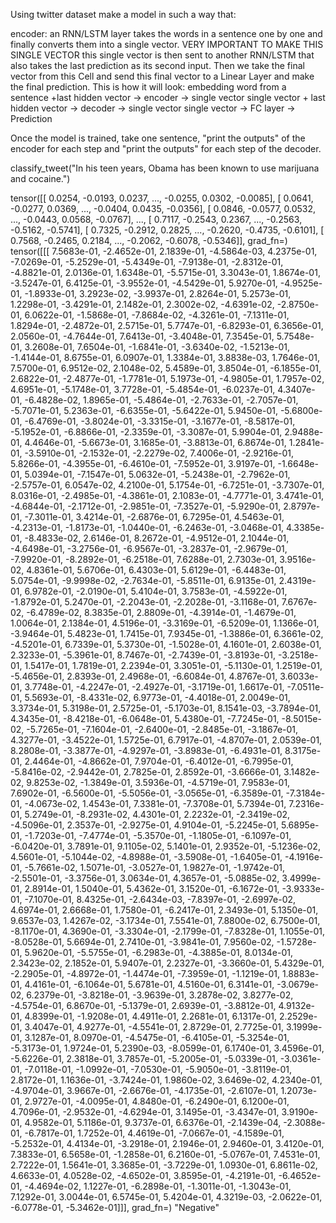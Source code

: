 Using twitter dataset make a model in such a way that:

encoder: an RNN/LSTM layer takes the words in a sentence one by one and finally converts them into a single vector. VERY IMPORTANT TO MAKE THIS SINGLE VECTOR
this single vector is then sent to another RNN/LSTM that also takes the last prediction as its second input. Then we take the final vector from this Cell
and send this final vector to a Linear Layer and make the final prediction. 
This is how it will look:
embedding
word from a sentence +last hidden vector -> encoder -> single vector
single vector + last hidden vector -> decoder -> single vector
single vector -> FC layer -> Prediction


Once the model is trained, take one sentence, "print the outputs" of the encoder for each step and "print the outputs" for each step of the decoder. 

classify_tweet("In his teen years, Obama has been known to use marijuana and cocaine.")

tensor([[ 0.0254, -0.0193,  0.0237,  ..., -0.0255,  0.0302, -0.0085],
        [ 0.0641, -0.0277,  0.0369,  ..., -0.0404,  0.0435, -0.0356],
        [ 0.0846, -0.0577,  0.0532,  ..., -0.0443,  0.0568, -0.0767],
        ...,
        [ 0.7117, -0.2543,  0.2367,  ..., -0.2563, -0.5162, -0.5741],
        [ 0.7325, -0.2912,  0.2825,  ..., -0.2620, -0.4735, -0.6101],
        [ 0.7568, -0.2465,  0.2184,  ..., -0.2062, -0.6078, -0.5346]],
       grad_fn=<CatBackward>)
tensor([[[ 7.5683e-01, -2.4652e-01,  2.1839e-01, -4.5864e-03,  4.2375e-01,
          -7.0269e-01, -5.2529e-01, -5.4349e-01, -7.9138e-01, -2.8312e-01,
          -4.8821e-01,  2.0136e-01,  1.6348e-01, -5.5715e-01,  3.3043e-01,
           1.8674e-01, -3.5247e-01,  6.4125e-01, -3.9552e-01, -4.5429e-01,
           5.9270e-01, -4.9525e-01, -1.8933e-01,  3.2923e-02, -3.9937e-01,
           2.8264e-01,  5.2573e-01,  1.2298e-01, -3.4291e-01,  2.1482e-01,
           2.3002e-02, -4.6391e-02, -2.8750e-01,  6.0622e-01, -1.5868e-01,
          -7.8684e-02, -4.3261e-01, -7.1311e-01,  1.8294e-01, -2.4872e-01,
           2.5715e-01,  5.7747e-01, -6.8293e-01,  6.3656e-01,  2.0560e-01,
          -4.7644e-01,  7.6413e-01, -3.4048e-01,  7.3545e-01,  5.7548e-01,
           3.2608e-01,  7.6504e-01, -1.6841e-01, -3.6340e-02, -1.5213e-01,
          -1.4144e-01,  8.6755e-01,  6.0907e-01,  1.3384e-01,  3.8838e-03,
           1.7646e-01,  7.5700e-01,  6.9512e-02,  2.1048e-02,  5.4589e-01,
           3.8504e-01, -6.1855e-01,  2.6822e-01, -2.4877e-01, -1.7781e-01,
           5.1973e-01, -4.9805e-01,  1.7957e-02,  4.6951e-01, -5.1748e-01,
           3.7728e-01, -5.4854e-01, -6.0237e-01,  4.3407e-01, -6.4828e-02,
           1.8965e-01, -5.4864e-01, -2.7633e-01, -2.7057e-01, -5.7071e-01,
           5.2363e-01, -6.6355e-01, -5.6422e-01,  5.9450e-01, -5.6800e-01,
          -6.4769e-01, -3.8024e-01, -3.3315e-01, -3.1677e-01, -8.5817e-01,
          -5.1952e-01, -6.8866e-01, -2.3359e-01, -3.3087e-01,  5.9904e-01,
           2.9488e-01,  4.4646e-01, -5.6673e-01,  3.1685e-01, -3.8813e-01,
           6.8674e-01,  1.2841e-01, -3.5910e-01, -2.1532e-01, -2.2279e-02,
           7.4006e-01, -2.9216e-01,  5.8266e-01, -4.3955e-01, -6.4610e-01,
          -7.5952e-01,  3.9197e-01, -1.6648e-01,  5.0394e-01, -7.1547e-01,
           5.0632e-01, -5.2438e-01, -2.7962e-01, -2.5757e-01,  6.0547e-02,
           4.2100e-01,  5.1754e-01, -6.7251e-01, -3.7307e-01,  8.0316e-01,
          -2.4985e-01, -4.3861e-01,  2.1083e-01, -4.7771e-01,  3.4741e-01,
          -4.6844e-01, -2.1712e-01, -2.9851e-01, -7.3527e-01, -5.9290e-01,
           2.8797e-01, -7.3011e-01,  3.4214e-01, -2.6876e-01,  6.7295e-01,
           4.5463e-01, -4.2313e-01, -1.8173e-01, -1.0440e-01, -6.2463e-01,
          -3.0468e-01,  4.3385e-01, -8.4833e-02,  2.6146e-01,  8.2672e-01,
          -4.9512e-01,  2.1044e-01, -4.6498e-01, -3.2756e-01, -6.9567e-01,
          -3.2837e-01, -2.9679e-01, -7.9920e-01, -8.2892e-01, -6.2518e-01,
           7.6288e-01,  2.7303e-01,  3.9516e-02,  4.8361e-01,  5.6706e-01,
           6.4303e-01,  5.6129e-01, -6.4483e-01,  5.0754e-01, -9.9998e-02,
          -2.7634e-01, -5.8511e-01,  6.9135e-01,  2.4319e-01,  6.9782e-01,
          -2.0190e-01,  5.4104e-01,  3.7583e-01, -4.5922e-01, -1.8792e-01,
           5.2470e-01, -2.2043e-01, -2.2028e-01, -3.1168e-01,  7.6767e-02,
          -6.4789e-02,  8.3835e-01,  2.8809e-01, -4.3914e-01, -1.4679e-01,
           1.0064e-01,  2.1384e-01,  4.5196e-01, -3.3169e-01, -6.5209e-01,
           1.1366e-01, -3.9464e-01,  5.4823e-01,  1.7415e-01,  7.9345e-01,
          -1.3886e-01,  6.3661e-02, -4.5201e-01,  6.7339e-01,  5.3730e-01,
          -1.5028e-01,  4.1601e-01,  2.6038e-01,  2.3233e-01, -5.3961e-01,
           8.7467e-01, -2.7439e-01, -3.8193e-01, -3.2518e-01,  1.5417e-01,
           1.7819e-01,  2.2394e-01,  3.3051e-01, -5.1130e-01,  1.2519e-01,
          -5.4656e-01,  2.8393e-01,  2.4968e-01, -6.6084e-01,  4.8767e-01,
           3.6033e-01,  3.7748e-01, -4.2247e-01, -2.4927e-01, -3.1719e-01,
           1.6617e-01, -7.0511e-01,  5.5693e-01, -8.4331e-02,  6.9773e-01,
          -4.4018e-01,  2.0049e-01,  3.3734e-01,  5.3198e-01,  2.5725e-01,
          -5.1703e-01,  8.1541e-03, -3.7894e-01,  4.3435e-01, -8.4218e-01,
          -6.0648e-01,  5.4380e-01, -7.7245e-01, -8.5015e-02, -5.7265e-01,
          -7.1604e-01, -2.6400e-01, -2.8485e-01, -3.1867e-01,  4.3277e-01,
          -3.4522e-01,  1.5725e-01,  6.7917e-01, -4.8707e-01,  2.0539e-01,
           8.2808e-01, -3.3877e-01, -4.9297e-01, -3.8983e-01, -6.4931e-01,
           8.3175e-01,  2.4464e-01, -4.8662e-01,  7.9704e-01, -6.4012e-01,
          -6.7995e-01, -5.8416e-02, -2.9442e-01,  2.7825e-01,  2.8592e-01,
          -3.6666e-01,  3.1482e-02,  9.8253e-02, -1.3849e-01,  3.5936e-01,
          -4.5719e-01,  7.9583e-01,  7.6902e-01, -6.5600e-01, -5.5056e-01,
          -3.0565e-01, -6.3589e-01, -7.3184e-01, -4.0673e-02,  1.4543e-01,
           7.3381e-01, -7.3708e-01,  5.7394e-01,  7.2316e-01,  5.2749e-01,
          -8.2931e-02,  4.4301e-01,  2.2232e-01, -2.3419e-02, -4.5096e-01,
           2.3537e-01, -2.9275e-01,  4.9104e-01, -5.2245e-01,  5.6895e-01,
          -1.7203e-01, -7.4774e-01, -5.3570e-01, -1.1805e-01, -6.1097e-01,
          -6.0420e-01,  3.7891e-01,  9.1105e-02,  5.1401e-01,  2.9352e-01,
          -5.1236e-02,  4.5601e-01, -5.1044e-02, -4.8988e-01, -3.5908e-01,
          -1.6405e-01, -4.1916e-01, -5.7661e-02,  1.5071e-01, -3.0527e-01,
           1.9827e-01, -1.9742e-01, -2.5501e-01, -3.3756e-01,  3.0634e-01,
           4.3657e-01, -5.0885e-02,  3.4999e-01,  2.8914e-01,  1.5040e-01,
           5.4362e-01,  3.1520e-01, -6.1672e-01, -3.9333e-01, -7.1070e-01,
           8.4325e-01, -2.6434e-03, -7.8397e-01, -2.6997e-02,  4.6974e-01,
           2.6668e-01,  1.7580e-01, -6.2417e-01,  2.3493e-01,  5.1350e-01,
           9.6537e-03,  1.4267e-02, -3.1734e-01,  7.5541e-01,  7.8800e-02,
           6.7500e-01, -8.1170e-01,  4.3690e-01, -3.3304e-01, -2.1799e-01,
          -7.8328e-01,  1.1055e-01, -8.0528e-01,  5.6694e-01,  2.7410e-01,
          -3.9841e-01,  7.9560e-02, -1.5728e-01,  5.9620e-01, -5.5755e-01,
          -6.2983e-01, -4.3885e-01,  8.0134e-01,  2.3423e-02,  2.1852e-01,
           5.9407e-01,  2.2327e-01, -3.3660e-01,  5.4329e-01, -2.2905e-01,
          -4.8972e-01, -1.4474e-01, -7.3959e-01, -1.1219e-01,  1.8883e-01,
           4.4161e-01, -6.1064e-01,  5.6781e-01,  4.5160e-01,  6.3141e-01,
          -3.0679e-02,  6.2379e-01, -3.8218e-01, -3.9639e-01,  3.2878e-02,
           3.8277e-02, -4.5754e-01,  6.8670e-01, -5.1379e-01,  2.6939e-01,
          -3.8812e-01,  4.9132e-01,  4.8399e-01, -1.9208e-01,  4.4911e-01,
           2.2681e-01,  6.1317e-01,  2.2529e-01,  3.4047e-01,  4.9277e-01,
          -4.5541e-01,  2.8729e-01,  2.7725e-01,  3.1999e-01,  3.1287e-01,
           8.0970e-01, -4.5475e-01, -6.4105e-01, -5.3254e-01, -5.3173e-01,
           1.9724e-01,  5.2390e-03, -8.0599e-01,  6.1740e-01,  3.4596e-01,
          -5.6226e-01,  2.3818e-01,  3.7857e-01, -5.2005e-01, -5.0339e-01,
          -3.0361e-01, -7.0118e-01, -1.0992e-01, -7.0530e-01, -5.9050e-01,
          -3.8119e-01,  2.8172e-01,  1.1636e-01, -3.7424e-01,  1.9860e-02,
           3.6469e-02,  4.2340e-01, -4.9704e-01,  3.9667e-01, -2.6676e-01,
          -4.1735e-01, -2.6107e-01,  1.2073e-01,  2.9727e-01, -4.0095e-01,
           4.8480e-01, -6.2490e-01,  6.1200e-01,  4.7096e-01, -2.9532e-01,
          -4.6294e-01,  3.1495e-01, -3.4347e-01,  3.9190e-01,  4.9582e-01,
           5.1186e-01,  9.3737e-01,  6.6376e-01, -2.1439e-04, -2.3088e-01,
          -6.7817e-01,  1.7252e-01,  4.4619e-01, -7.0667e-01, -4.1589e-01,
          -5.2532e-01,  4.4134e-01, -3.2918e-01,  2.1946e-01,  2.9460e-01,
           3.4120e-01,  7.3833e-01,  6.5658e-01, -1.2858e-01,  6.2160e-01,
          -5.0767e-01,  7.4531e-01,  2.7222e-01,  1.5641e-01,  3.3685e-01,
          -3.7229e-01,  1.0930e-01,  6.8611e-02,  4.6633e-01,  4.0528e-02,
          -4.6502e-01,  3.8595e-01, -4.2191e-01, -6.4652e-01, -4.4694e-02,
           1.1227e-01, -6.2898e-01, -1.3011e-01, -1.3043e-01,  7.1292e-01,
           3.0044e-01,  6.5745e-01,  5.4204e-01,  4.3219e-03, -2.0622e-01,
          -6.0778e-01, -5.3462e-01]]], grad_fn=<StackBackward>)
"Negative"
